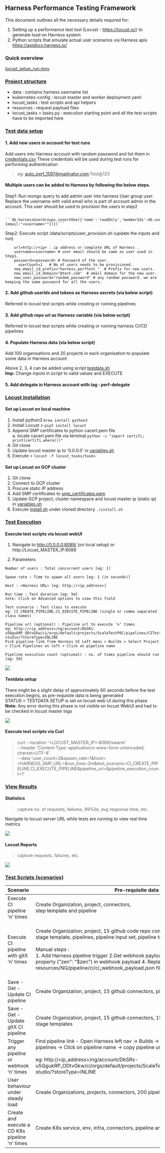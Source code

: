 
## Harness Performance Testing Framework

This document outlines all the necessary details required for:
1. Setting up a performance test tool (Locust - https://locust.io/) to generate load on Harness system
2. Python scripts that emulate actual user scenarios via Harness apis https://apidocs.harness.io/

### Quick overview
[locust_setup_run.mov](https://drive.google.com/file/d/1oU9r0_IBOs908D0YmpRUrCzW9EqmR_hV/view)

### [Project structure](#)
- data : contains harness username list
- kubernetes-config : locust master and worker deployment yaml
- locust_tasks : test scripts and api helpers
- resources : request payload files
- locust_tasks > tasks.py : execution starting point and all the test scripts have to be imported here

### [Test data setup](#)

#### 1. Add new users in account for test runs
Add users into Harness account with random password and list them in [credentials.csv](./data/on-prem/credentials.csv)
These credentials will be used during test runs for performing authentication

> eg: auto_perf_1597@mailinator.com:Test@123

#### Multiple users can be added to Harness by following the below steps.

Step1: Run mongo query to add admin user into harness User group user. Replace the username with valid email who is part of account admin in the account. This user should be used to provision the users in step2

       ```db.harnessUserGroups.insertOne({'name':'readOnly','memberIds':db.users.distinct('_id',{email:"<username>""})})```

Step2: Execute script /data/scripts/user_provision.sh (update the inputs and run)

       	url=http://<ip> : ip address or complete URL of Harness .
       	username=<username> # user email should be same as user used in Step1.
       	password=<password> # Password of the user.
          userCount=1   # No of users needs to be provisioned.
       	new_email_id_prefix="harness_perftest_"  # Prefix for new users.
       	new_email_id_domain="@test.com"	 # email domain for the new user.
       	new_user_password="random_password" # any random password. we are keeping the same password for all the users.

#### 2. Add github userIds and tokens as Harness secrets (via below script)
Referred in locust test scripts while creating or running pipelines

#### 3. Add github repo url as Harness variable (via below script)
Referred in locust test scripts while creating or running harness CI/CD pipelines

#### 4. Populate Harness data (via below script)
Add 100 organisations and 20 projects in each organisation to populate some data in Harness account

Above 2, 3, 4 can be added using script [testdata.sh](./data/scripts/testdata.sh)  
**Imp:** Change inputs in script to valid values and EXECUTE

#### 5. Add delegate in Harness account with tag : perf-delegate

### [Locust installation](#)

#### Set up Locust on local machine
1. Install python3 ```brew install python3 ```  
2. Install Locust > ```pip3 install locust```
3. Append SMP certificates to python cacert.pem file  
   a. locate cacert.pem file via terminal `python -c "import certifi; print(certifi.where())"`   
4. Git clone
5. Update locust master ip to '0.0.0.0' in [variables.sh](./variables.sh)
6. Execute > ```locust -f locust_tasks/tasks```

#### Set up Locust on GCP cluster  
1. Git clone
2. Connect to GCP cluster
3. Procure static IP address
4. Add SMP certificates to [smp_certificates.pem](./smp_certifcates.pem)
5. Update GCP project, cluster namespace and locust master ip (static ip) in [variables.sh](./variables.sh)
5. Execute [install.sh](./install.sh) under cloned directory `./install.sh`

### [Test Execution](#)

#### Execute test scripts via locust webUI

1. Navigate to http://0.0.0.0:8089/ (on local setup) or http://Locust_MASTER_IP:8089     

  
2. Parameters
``` 
Number of users : Total concurrent users [eg: 1]

Spawn rate : Time to spawn all users [eg: 1 (in seconds)]

Host : <Harness URL> [eg: http://<ip_address>]

Run time : Test duration [eg: 5m]
note: Click on Advanced options to view this field

Test scenario : Test class to execute 
eg: CI_CREATE_PIPELINE,CI_EXECUTE_PIPELINE (single or comma separated class names)

Pipeline url (optional) : Pipeline url to execute ‘n’ times 
eg: http://<ip_address>/ng/account/DbSRs-u5QgukRP_ODtvGkw/ci/orgs/default/projects/ScaleTestPOC/pipelines/CITest/pipeline-studio/?storeType=INLINE
Pick pipeline link from Harness UI Left menu > Builds > Select Project > Click Pipelines on left > Click on pipeline name

Pipeline execution count (optional) : no. of times pipeline should run [eg: 50]

```
![](./docs/img/locust_params.png)

#### Testdata setup 

There might be a slight delay of approximately 60 seconds before the test execution begins, as pre-requisite data is being generated  
STATUS = TESTDATA SETUP is set on locust web UI during this phase  
**Note:** Any error during this phase is not visible on locust WebUI and had to be checked in locust master logs

![](./docs/img/testdata_setup.png)

#### Execute test scripts via Curl

> curl --location '<LOCUST_MASTER_IP>:8089/swarm' \
--header 'Content-Type: application/x-www-form-urlencoded; charset=UTF-8' \
--data 'user_count=2&spawn_rate=1&host=<HARNESS_SMP_URL>&run_time=2m&test_scenario=CI_CREATE_PIPELINE,CI_EXECUTE_PIPELINE&pipeline_url=&pipeline_execution_count=1'  
  

### [View Results](#)

#### Statistics 
> capture no. of requests, failures, 99%ile, avg response time, etc.  

Navigate to locust server URL while tests are running to view real time metrics

![](./docs/img/statistics.png)


#### Locust Reports
> capture requests, failures, etc.

![](./docs/img/reports.png)


### [Test Scripts (scenarios)](#)

  
  

| Scenario                                 | Pre-requisite data                                                                                                                                                                                                                                                                                                                                                               | Locust params                                                                                                                                         | Comments                                                                                                                                                       |
|:-----------------------------------------|----------------------------------------------------------------------------------------------------------------------------------------------------------------------------------------------------------------------------------------------------------------------------------------------------------------------------------------------------------------------------------|-------------------------------------------------------------------------------------------------------------------------------------------------------|----------------------------------------------------------------------------------------------------------------------------------------------------------------|
| Execute CI pipeline 'n' times            | Create Organization, project, connectors, <br/>step template and pipeline                                                                                                                                                                                                                                                                                                        | Test scenario : CI_PIPELINE_RUN<br/> Pipeline url: blank<br/>Pipeline execution count : 10                                                            |                                                                                                                                                                |
| Execute CI pipeline with gitX  ‘n’ times | Create Organization, project, 15 github code repo connectors, 15 gitX (step template, stage template, pipelines, pipeline input set, pipeline triggers) <br/> <br/>Manual steps :<br/> 1. Add Harness pipeline trigger 2.Get webhook payload under github repo 3. Add one property {"zen": "$zen"} in webhook payload 4. Replace webhook payload in resources/NG/pipeline/ci/ci_webhook_payload.json file | Test scenario : CI_PIPELINE_REMOTE_RUN<br/> Pipeline url: blank<br/>Pipeline execution count : 10                                                     | Pipeline is triggered via webhook and each pipeline_execution_count triggers 15 pipelines <br/> <br/>To execute 1500 pipelines - set pipeline_execution_count = 100 |
| Save - Get - Update CI pipeline          | Create Organization, project, 15 github connectors, pipeline template                                                                                                                                                                                                                                                                                                            | Test scenario : CI_PIPELINE_SAVE<br/> Pipeline url: blank<br/>Pipeline execution count : 0                                                            |                                                            ‘n’ users will Save - Get - Update CI pipeline concurrently and repeat until duration                                                                                                    | 
| Save - Get - Update gitX CI pipeline     | Create Organization, project, 15 github connectors, 15 gitX step template, 15 gitX stage templates                                                                                                                                                                                                                                                                               | Test scenario : CI_PIPELINE_REMOTE_SAVE<br/> Pipeline url: blank<br/>Pipeline execution count : 0                                                     |                                                 ‘n’ users will Save - Get - Update gitX CI pipeline concurrently and repeat until duration                                                                                                               |
| Trigger any pipeline or webhook ‘n’ times | Find pipeline link - Open Harness left nav -> Builds -> Select project -> Click on pipelines -> Click on pipeline name -> copy pipeline url<br/><br/> eg: http://<ip_address>/ng/account/DbSRs-u5QgukRP_ODtvGkw/ci/orgs/default/projects/ScaleTestPOC/pipelines/CITest/pipeline-studio/?storeType=INLINE                                                                                                                                                                                                                       | Test scenario : TRIGGER_PIPELINE<br/> Pipeline url: <URL><br/>Pipeline execution count : 10                                                           |                                                                                                                                                                |
| User behaviour under steady load    |               Create Organizations, projects, connectors, 200 pipeline and execute them                                                                                                                                                                                                                                                                                                                                                                   | Test scenario : CI_CREATE_PIPELINE,CI_EXECUTE_PIPELINE,<br/>CI_UPDATE_PIPELINE,CI_VIEW_EXECUTION<br/> Pipeline url: blank<br/>Pipeline execution count : 0 |                                                                                                                                                                |
| Create and execute a CD K8s pipeline 'n' times            | Create K8s service, env, infra, connectors, pipeline and execute                                                                                                                                                                                                                                                                                                        | Test scenario : CD_PIPELINE_RUN<br/> Pipeline url: blank<br/>Pipeline execution count : n                                                            |                                                                                                                                                                |
 